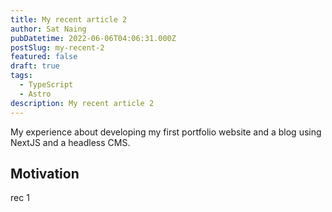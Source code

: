 ```yaml
---
title: My recent article 2
author: Sat Naing
pubDatetime: 2022-06-06T04:06:31.000Z
postSlug: my-recent-2
featured: false
draft: true
tags:
  - TypeScript
  - Astro
description: My recent article 2
---
```


My experience about developing my first portfolio website and a blog using NextJS and a headless CMS.

## Motivation

rec 1
